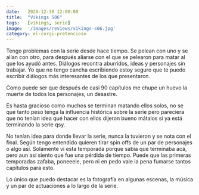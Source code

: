 ```yaml
---
date:   2020-12-30 12:00:00
title:  "Vikings S06"
tags:   [vikings, serie]
image:  '/images/reviews/vikings-s06.jpg'
category: el-corgi-pretencioso
---
```

Tengo problemas con la serie desde hace tiempo. Se pelean con uno y se alían con otro, para después aliarse con el que se pelearon para matar al que los ayudó antes. Diálogos recontra aburridos, ideas y personajes sin trabajar. Yo que no tengo cancha escribiendo estoy seguro que te puedo escribir diálogos más interesantes de los que presentaron. 

Como puede ser que después de casi 90 capítulos me chupe un huevo la muerte de todos los personajes, un desastre.

Es hasta gracioso como muchos se terminan matando ellos solos, no se que tanto peso tenga la influencia histórica sobre la serie pero pareciera que no tenían idea qué hacer con ellos dijeron bueno mátalos si ya está terminando la serie qsy.

No tenían idea para donde llevar la serie, nunca la tuvieron y se nota con el final. Según tengo entendido quieren tirar spin offs de un par de personajes o algo así. Solamente vi esta temporada porque sabía que terminaba acá, pero aun así siento que fue una pérdida de tiempo. Puede que las primeras temporadas zafaba, poneeele, pero ni en pedo vale la pena fumarse tantos capítulos para esto.

Lo único que puedo destacar es la fotografía en algunas escenas, la música y un par de actuaciones a lo largo de la serie.
